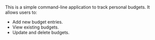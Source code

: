 This is a simple command-line application to track personal budgets. It allows users to:
- Add new budget entries.
- View existing budgets.
- Update and delete budgets.
